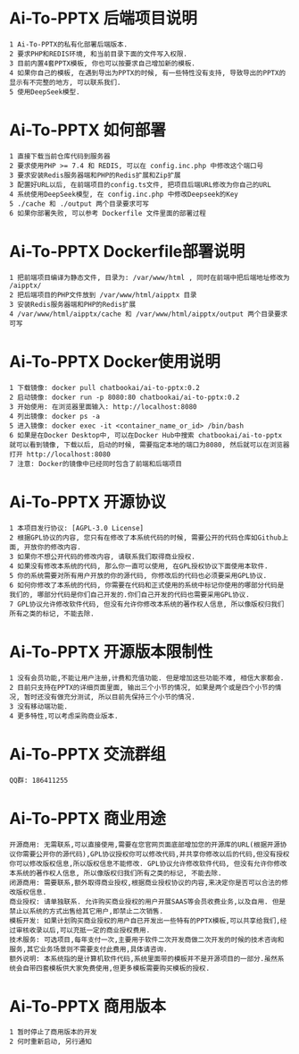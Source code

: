 # Ai-To-PPTX 后端项目说明
    1 Ai-To-PPTX的私有化部署后端版本.
    2 要求PHP和REDIS环境, 和当前目录下面的文件写入权限.
    3 目前内置4套PPTX模板, 你也可以按要求自己增加新的模板.
    4 如果你自己的模板, 在遇到导出为PPTX的时候, 有一些特性没有支持, 导致导出的PPTX的显示有不完整的地方, 可以联系我们.
    5 使用DeepSeek模型.

# Ai-To-PPTX 如何部署
    1 直接下载当前仓库代码到服务器
    2 要求使用PHP >= 7.4 和 REDIS, 可以在 config.inc.php 中修改这个端口号
    3 要求安装Redis服务器端和PHP的Redis扩展和Zip扩展
    3 配置好URL以后, 在前端项目的config.ts文件, 把项目后端URL修改为你自己的URL
    4 系统使用DeepSeek模型, 在 config.inc.php 中修改Deepseek的Key
    5 ./cache 和 ./output 两个目录要求可写
    6 如果你部署失败, 可以参考 Dockerfile 文件里面的部署过程

# Ai-To-PPTX Dockerfile部署说明
    1 把前端项目编译为静态文件, 目录为: /var/www/html , 同时在前端中把后端地址修改为 /aipptx/
    2 把后端项目的PHP文件放到 /var/www/html/aipptx 目录
    3 安装Redis服务器端和PHP的Redis扩展
    4 /var/www/html/aipptx/cache 和 /var/www/html/aipptx/output 两个目录要求可写

# Ai-To-PPTX Docker使用说明
    1 下载镜像: docker pull chatbookai/ai-to-pptx:0.2
    2 启动镜像: docker run -p 8080:80 chatbookai/ai-to-pptx:0.2
    3 开始使用: 在浏览器里面输入: http://localhost:8080
    4 列出镜像: docker ps -a
    5 进入镜像: docker exec -it <container_name_or_id> /bin/bash
    6 如果是在Docker Desktop中, 可以在Docker Hub中搜索 chatbookai/ai-to-pptx 就可以看到镜像, 下载以后, 启动的时候, 需要指定本地的端口为8080, 然后就可以在浏览器打开 http://localhost:8080
    7 注意: Docker的镜像中已经同时包含了前端和后端项目

# Ai-To-PPTX 开源协议
    1 本项目发行协议: [AGPL-3.0 License]
    2 根据GPL协议的内容, 您只有在修改了本系统代码的时候, 需要公开的代码仓库如Github上面, 开放你的修改内容.
    3 如果你不想公开代码的修改内容, 请联系我们取得商业授权.
    4 如果没有修改本系统的代码, 那么你一直可以使用, 在GPL授权协议下面使用本软件.
    5 你的系统需要对所有用户开放的你的源代码, 你修改后的代码也必须要采用GPL协议.
    6 如何你修改了本系统的代码, 你需要在代码和正式使用的系统中标记你使用的哪部分代码是我们的, 哪部分代码是你们自己开发的.你们自己开发的代码也需要采用GPL协议.
    7 GPL协议允许修改软件代码, 但没有允许你修改本系统的著作权人信息, 所以像版权归我们所有之类的标记, 不能去除.

# Ai-To-PPTX 开源版本限制性
    1 没有会员功能,不能让用户注册,计费和充值功能. 但是增加这些功能不难, 相信大家都会.
    2 目前只支持在PPTX的详细页面里面, 输出三个小节的情况, 如果是两个或是四个小节的情况, 暂时还没有做充分测试, 所以目前先保持三个小节的情况.
    3 没有移动端功能.
    4 更多特性,可以考虑采购商业版本.

# Ai-To-PPTX 交流群组
    QQ群: 186411255

# Ai-To-PPTX 商业用途
    开源商用: 无需联系,可以直接使用,需要在您官网页面底部增加您的开源库的URL(根据开源协议你需要公开你的源代码),GPL协议授权你可以修改代码,并共享你修改以后的代码,但没有授权你可以修改版权信息,所以版权信息不能修改. GPL协议允许修改软件代码, 但没有允许你修改本系统的著作权人信息, 所以像版权归我们所有之类的标记, 不能去除.
    闭源商用: 需要联系,额外取得商业授权,根据商业授权协议的内容,来决定你是否可以合法的修改版权信息.
    商业授权: 请单独联系. 允许购买商业授权的用户开展SAAS等会员收费业务,以及自用. 但是禁止以系统的方式出售给其它用户,即禁止二次销售. 
    模板开发: 如果计划购买商业授权的用户自已开发出一些特有的PPTX模板,可以共享给我们,经过审核收录以后,可以充抵一定的商业授权费用.
    技术服务: 可选项目,每年支付一次,主要用于软件二次开发商做二次开发的时候的技术咨询和服务,其它业务场景则不需要支付此费用,具体请咨询.
    额外说明: 本系统指的是计算机软件代码,系统里面带的模板并不是开源项目的一部分.虽然系统会自带四套模板供大家免费使用,但更多模板需要购买模板的授权.

# Ai-To-PPTX 商用版本
    1 暂时停止了商用版本的开发
    2 何时重新启动, 另行通知
 